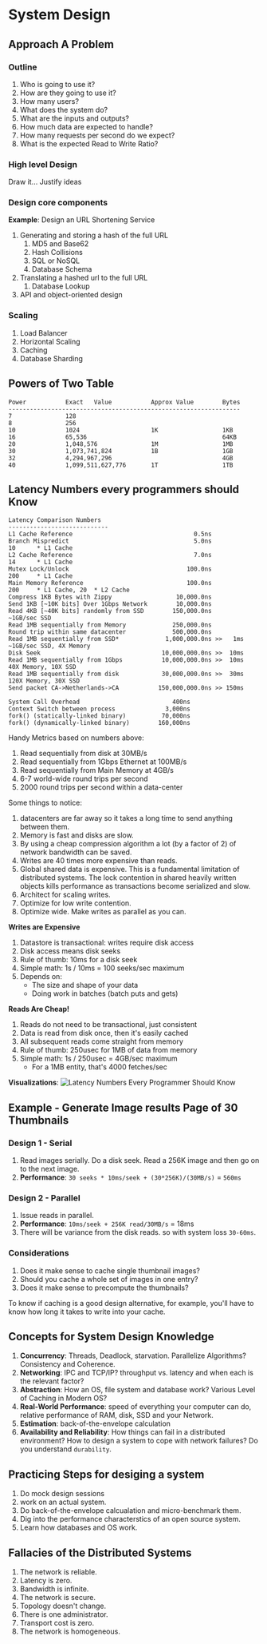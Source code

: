 # System Design

## Approach A Problem
### Outline
1. Who is going to use it?
2. How are they going to use it?
3. How many users?
4. What does the system do?
5. What are the inputs and outputs?
6. How much data are expected to handle?
7. How many requests per second do we expect?
8. What is the expected Read to Write Ratio?

### High level Design
Draw it... Justify ideas

### Design core components
**Example**: Design an URL Shortening Service
1. Generating and storing a hash of the full URL
    1. MD5 and Base62
    2. Hash Collisions
    3. SQL or NoSQL
    4. Database Schema
2. Translating a hashed url to the full URL
    1. Database Lookup
3. API and object-oriented design

### Scaling
1. Load Balancer
2. Horizontal Scaling
3. Caching
4. Database Sharding

## Powers of Two Table

```
Power           Exact   Value           Approx Value        Bytes
-----------------------------------------------------------------
7               128                                  
8               256
10              1024                    1K                  1KB
16              65,536                                      64KB
20              1,048,576               1M                  1MB
30              1,073,741,824           1B                  1GB
32              4,294,967,296                               4GB
40              1,099,511,627,776       1T                  1TB
```

## Latency Numbers every programmers should Know
```
Latency Comparison Numbers
----------------------------
L1 Cache Reference                                  0.5ns
Branch Mispredict                                   5.0ns               10      * L1 Cache
L2 Cache Reference                                  7.0ns               14      * L1 Cache
Mutex Lock/Unlock                                 100.0ns               200     * L1 Cache
Main Memory Reference                             100.0ns               200     * L1 Cache, 20  * L2 Cache
Compress 1KB Bytes with Zippy                  10,000.0ns               
Send 1KB [~10K bits] Over 1Gbps Network        10,000.0ns
Read 4KB [~40K bits] randomly from SSD        150,000.0ns               ~1GB/sec SSD    
Read 1MB sequentially from Memory             250,000.0ns          
Round trip within same datacenter             500,000.0ns
Read 1MB sequentially from SSD*             1,000,000.0ns >>   1ms   ~1GB/sec SSD, 4X Memory
Disk Seek                                  10,000,000.0ns >>  10ms
Read 1MB sequentially from 1Gbps           10,000,000.0ns >>  10ms      40X Memory, 10X SSD
Read 1MB sequentially from disk            30,000,000.0ns >>  30ms     120X Memory, 30X SSD
Send packet CA->Netherlands->CA           150,000,000.0ns >> 150ms
```

```
System Call Overhead                          400ns
Context Switch between process              3,000ns
fork() (statically-linked binary)          70,000ns
fork() (dynamically-linked binary)        160,000ns
```
Handy Metrics based on numbers above:
1. Read sequentially from disk at 30MB/s
2. Read sequentially from 1Gbps Ethernet at 100MB/s
3. Read sequentially from Main Memory at 4GB/s
4. 6-7 world-wide round trips per second
5. 2000 round trips per second within a data-center

Some things to notice:
1. datacenters are far away so it takes a long time to send anything between them.
2. Memory is fast and disks are slow.
3. By using a cheap compression algorithm a lot (by a factor of 2) of network bandwidth can be saved.
4. Writes are 40 times more expensive than reads.
5. Global shared data is expensive. This is a fundamental limitation of distributed systems. The lock contention in shared heavily written objects kills performance as transactions become serialized and slow.
6. Architect for scaling writes.
7. Optimize for low write contention.
8. Optimize wide. Make writes as parallel as you can.

**Writes are Expensive**
1. Datastore is transactional: writes require disk access
2. Disk access means disk seeks
3. Rule of thumb: 10ms for a disk seek
4. Simple math: 1s / 10ms = 100 seeks/sec maximum
5. Depends on:
    * The size and shape of your data
    * Doing work in batches (batch puts and gets)

**Reads Are Cheap!**
1. Reads do not need to be transactional, just consistent
2. Data is read from disk once, then it's easily cached
3. All subsequent reads come straight from memory
4. Rule of thumb: 250usec for 1MB of data from memory
5. Simple math: 1s / 250usec = 4GB/sec maximum
    * For a 1MB entity, that's 4000 fetches/sec

**Visualizations**:
![Latency Numbers Every Programmer Should Know](https://camo.githubusercontent.com/77f72259e1eb58596b564d1ad823af1853bc60a3/687474703a2f2f692e696d6775722e636f6d2f6b307431652e706e67)

## Example - Generate Image results Page of 30 Thumbnails
### Design 1 - Serial
1. Read images serially. Do a disk seek. Read a 256K image and then go on to the next image.
2. **Performance**: `30 seeks * 10ms/seek + (30*256K)/(30MB/s)` = `560ms`

### Design 2 - Parallel
1. Issue reads in parallel.
2. **Performance**: `10ms/seek + 256K read/30MB/s` = 18ms
3. There will be variance from the disk reads. so with system loss `30-60ms`.

### Considerations
1. Does it make sense to cache single thumbnail images?
2. Should you cache a whole set of images in one entry?
3. Does it make sense to precompute the thumbnails?

To know if caching is a good design alternative, for example, you'll have to know how long it takes to write into your cache.

## Concepts for System Design Knowledge
1. **Concurrency**: Threads, Deadlock, starvation. Parallelize Algorithms? Consistency and Coherence.
2. **Networking**: IPC and TCP/IP? throughput vs. latency and when each is the relevant factor?
3. **Abstraction**: How an OS, file system and database work? Various Level of Caching in Modern OS?
4. **Real-World Performance**: speed of everything your computer can do, relative performance of RAM, disk, SSD and your Network.
5. **Estimation**: back-of-the-envelope calculation
6. **Availability and Reliability**: How things can fail in a distributed environment? How to design a system to cope with network failures? Do you understand `durability`.

## Practicing Steps for desiging a system
1. Do mock design sessions
2. work on an actual system.
3. Do back-of-the-envelope calcualation and micro-benchmark them.
4. Dig into the performance characterstics of an open source system.
5. Learn how databases and OS work.

## Fallacies of the Distributed Systems
1. The network is reliable.
2. Latency is zero.
3. Bandwidth is infinite.
4. The network is secure.
5. Topology doesn't change.
6. There is one administrator.
7. Transport cost is zero.
8. The network is homogeneous.